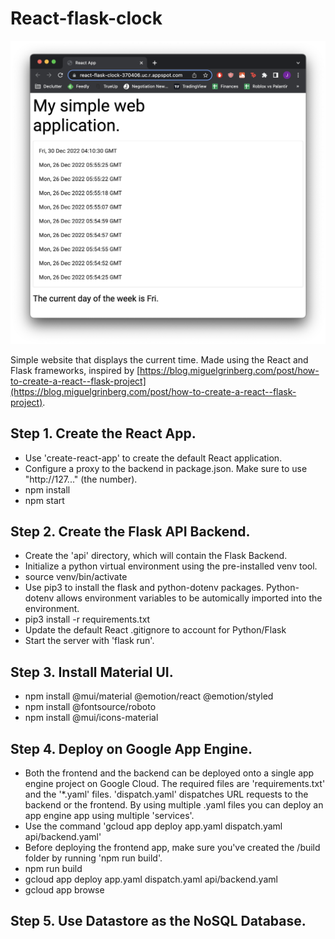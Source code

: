# React-flask-clock

![Screenshot](screenshot.png)

Simple website that displays the current time. Made using the React and Flask frameworks, inspired by [https://blog.miguelgrinberg.com/post/how-to-create-a-react--flask-project](https://blog.miguelgrinberg.com/post/how-to-create-a-react--flask-project).

## Step 1. Create the React App.

* Use 'create-react-app' to create the default React application.
* Configure a proxy to the backend in package.json. Make sure to use "http://127..." (the number).
* npm install
* npm start

## Step 2. Create the Flask API Backend.

* Create the 'api' directory, which will contain the Flask Backend.
* Initialize a python virtual environment using the pre-installed venv tool.
* source venv/bin/activate
* Use pip3 to install the flask and python-dotenv packages. Python-dotenv allows environment variables to be automically imported into the environment.
* pip3 install -r requirements.txt
* Update the default React .gitignore to account for Python/Flask
* Start the server with 'flask run'.

## Step 3. Install Material UI.

* npm install @mui/material @emotion/react @emotion/styled
* npm install @fontsource/roboto
* npm install @mui/icons-material

## Step 4. Deploy on Google App Engine.

* Both the frontend and the backend can be deployed onto a single app engine project on Google Cloud. The required files are 'requirements.txt' and the '*.yaml' files. 'dispatch.yaml' dispatches URL requests to the backend or the frontend. By using multiple .yaml files you can deploy an app engine app using multiple 'services'.
* Use the command 'gcloud app deploy app.yaml dispatch.yaml api/backend.yaml'
* Before deploying the frontend app, make sure you've created the /build folder by running 'npm run build'.
* npm run build
* gcloud app deploy app.yaml dispatch.yaml api/backend.yaml
* gcloud app browse

## Step 5. Use Datastore as the NoSQL Database.
